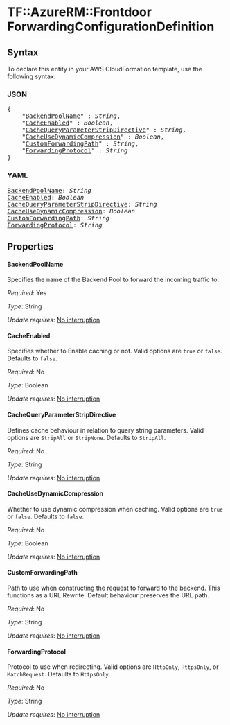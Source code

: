 # TF::AzureRM::Frontdoor ForwardingConfigurationDefinition

## Syntax

To declare this entity in your AWS CloudFormation template, use the following syntax:

### JSON

<pre>
{
    "<a href="#backendpoolname" title="BackendPoolName">BackendPoolName</a>" : <i>String</i>,
    "<a href="#cacheenabled" title="CacheEnabled">CacheEnabled</a>" : <i>Boolean</i>,
    "<a href="#cachequeryparameterstripdirective" title="CacheQueryParameterStripDirective">CacheQueryParameterStripDirective</a>" : <i>String</i>,
    "<a href="#cacheusedynamiccompression" title="CacheUseDynamicCompression">CacheUseDynamicCompression</a>" : <i>Boolean</i>,
    "<a href="#customforwardingpath" title="CustomForwardingPath">CustomForwardingPath</a>" : <i>String</i>,
    "<a href="#forwardingprotocol" title="ForwardingProtocol">ForwardingProtocol</a>" : <i>String</i>
}
</pre>

### YAML

<pre>
<a href="#backendpoolname" title="BackendPoolName">BackendPoolName</a>: <i>String</i>
<a href="#cacheenabled" title="CacheEnabled">CacheEnabled</a>: <i>Boolean</i>
<a href="#cachequeryparameterstripdirective" title="CacheQueryParameterStripDirective">CacheQueryParameterStripDirective</a>: <i>String</i>
<a href="#cacheusedynamiccompression" title="CacheUseDynamicCompression">CacheUseDynamicCompression</a>: <i>Boolean</i>
<a href="#customforwardingpath" title="CustomForwardingPath">CustomForwardingPath</a>: <i>String</i>
<a href="#forwardingprotocol" title="ForwardingProtocol">ForwardingProtocol</a>: <i>String</i>
</pre>

## Properties

#### BackendPoolName

Specifies the name of the Backend Pool to forward the incoming traffic to.

_Required_: Yes

_Type_: String

_Update requires_: [No interruption](https://docs.aws.amazon.com/AWSCloudFormation/latest/UserGuide/using-cfn-updating-stacks-update-behaviors.html#update-no-interrupt)

#### CacheEnabled

Specifies whether to Enable caching or not. Valid options are `true` or `false`. Defaults to `false`.

_Required_: No

_Type_: Boolean

_Update requires_: [No interruption](https://docs.aws.amazon.com/AWSCloudFormation/latest/UserGuide/using-cfn-updating-stacks-update-behaviors.html#update-no-interrupt)

#### CacheQueryParameterStripDirective

Defines cache behaviour in relation to query string parameters. Valid options are `StripAll` or `StripNone`. Defaults to `StripAll`.

_Required_: No

_Type_: String

_Update requires_: [No interruption](https://docs.aws.amazon.com/AWSCloudFormation/latest/UserGuide/using-cfn-updating-stacks-update-behaviors.html#update-no-interrupt)

#### CacheUseDynamicCompression

Whether to use dynamic compression when caching. Valid options are `true` or `false`. Defaults to `false`.

_Required_: No

_Type_: Boolean

_Update requires_: [No interruption](https://docs.aws.amazon.com/AWSCloudFormation/latest/UserGuide/using-cfn-updating-stacks-update-behaviors.html#update-no-interrupt)

#### CustomForwardingPath

Path to use when constructing the request to forward to the backend. This functions as a URL Rewrite. Default behaviour preserves the URL path.

_Required_: No

_Type_: String

_Update requires_: [No interruption](https://docs.aws.amazon.com/AWSCloudFormation/latest/UserGuide/using-cfn-updating-stacks-update-behaviors.html#update-no-interrupt)

#### ForwardingProtocol

Protocol to use when redirecting. Valid options are `HttpOnly`, `HttpsOnly`, or `MatchRequest`. Defaults to `HttpsOnly`.

_Required_: No

_Type_: String

_Update requires_: [No interruption](https://docs.aws.amazon.com/AWSCloudFormation/latest/UserGuide/using-cfn-updating-stacks-update-behaviors.html#update-no-interrupt)

